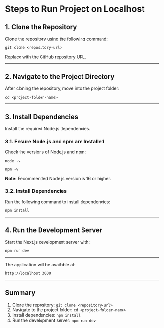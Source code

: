 
#   Steps to Run  Project on Localhost

## 1\. Clone the Repository

Clone the repository using the following command:

```
git clone <repository-url>
```

Replace <repository-url> with the GitHub repository URL.

- - -

## 2\. Navigate to the Project Directory

After cloning the repository, move into the project folder:

```
cd <project-folder-name>
```

- - -

## 3\. Install Dependencies

Install the required Node.js dependencies.

### 3.1. Ensure Node.js and npm are Installed

Check the versions of Node.js and npm:

```
node -v
```

```
npm -v
```

**Note:** Recommended Node.js version is 16 or higher.

### 3.2. Install Dependencies

Run the following command to install dependencies:

```
npm install
```


- - -

## 4\. Run the Development Server

Start the Next.js development server with:

```
npm run dev
```
- - -

The application will be available at:

`http://localhost:3000`

- - -



## Summary

1.  Clone the repository: `git clone <repository-url>`
2.  Navigate to the project folder: `cd <project-folder-name>`
3.  Install dependencies: `npm install`
4.  Run the development server: `npm run dev`
